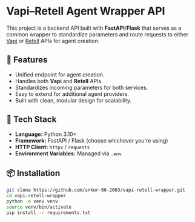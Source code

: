 # Vapi–Retell Agent Wrapper API

This project is a backend API built with **FastAPI**/**Flask** that serves as a common wrapper to standardize parameters and route requests to either [Vapi](https://docs.vapi.ai) or [Retell](https://docs.retellai.com) APIs for agent creation.

## 📌 Features

- Unified endpoint for agent creation.
- Handles both **Vapi** and **Retell** APIs.
- Standardizes incoming parameters for both services.
- Easy to extend for additional agent providers.
- Built with clean, modular design for scalability.

## 🚀 Tech Stack

- **Language:** Python 3.10+
- **Framework:** FastAPI / Flask (choose whichever you're using)
- **HTTP Client:** `httpx` / `requests`
- **Environment Variables:** Managed via `.env`

## 📦 Installation

```bash
git clone https://github.com/ankur-06-2003/vapi-retell-wrapper.git
cd vapi-retell-wrapper
python -m venv venv
source venv/bin/activate
pip install -r requirements.txt


